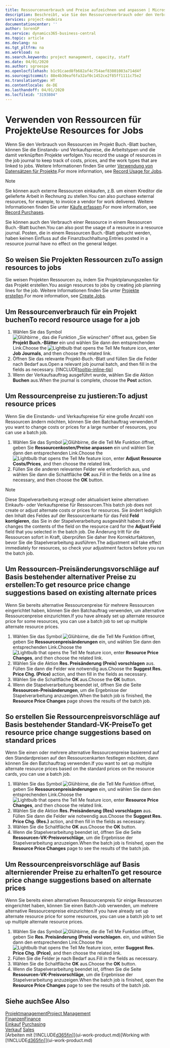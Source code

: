 ```yaml
---
title: Ressourcenverbrauch und Preise aufzeichnen und anpassen | Microsoft Docs
description: Beschreibt, wie Sie den Ressourcenverbrauch oder den Verbrauch erfassen können, die einem Projekt zugeordnet sind, um Kosten, Preisen und Arbeitstypen zu verwalten.
services: project-madeira
documentationcenter: ''
author: SorenGP
ms.service: dynamics365-business-central
ms.topic: article
ms.devlang: na
ms.tgt_pltfrm: na
ms.workload: na
ms.search.keywords: project management, capacity, staff
ms.date: 04/01/2020
ms.author: sgroespe
ms.openlocfilehash: b1c91caed8fb682af4c754aef83801083a714d4f
ms.sourcegitcommit: 88e4b30eaf6fa32af0c1452ce2f85ff1111c75e2
ms.translationtype: HT
ms.contentlocale: de-DE
ms.lasthandoff: 04/01/2020
ms.locfileid: "3193804"
---
```

# <a name="use-resources-for-jobs"></a><span data-ttu-id="6abd5-103">Verwenden von Ressourcen für Projekte</span><span class="sxs-lookup"><span data-stu-id="6abd5-103">Use Resources for Jobs</span></span>
<span data-ttu-id="6abd5-104">Wenn Sie den Verbrauch von Ressourcen im Projekt Buch.-Blatt buchen, können Sie die Einstands- und Verkaufspreise, die Arbeitstypen und die damit verknüpften Projekte verfolgen.</span><span class="sxs-lookup"><span data-stu-id="6abd5-104">You record the usage of resources in the job journal to keep track of costs, prices, and the work types that are linked to jobs.</span></span> <span data-ttu-id="6abd5-105">Weitere Informationen finden Sie unter [Verwendung von Datensätzen für Projekte](projects-how-record-job-usage.md).</span><span class="sxs-lookup"><span data-stu-id="6abd5-105">For more information, see [Record Usage for Jobs](projects-how-record-job-usage.md).</span></span>

> [!NOTE]
> <span data-ttu-id="6abd5-106">Sie können auch externe Ressourcen einkaufen, z.B. um einem Kreditor die gelieferte Arbeit in Rechnung zu stellen.</span><span class="sxs-lookup"><span data-stu-id="6abd5-106">You can also purchase external resources, for example, to invoice a vendor for work delivered.</span></span> <span data-ttu-id="6abd5-107">Weitere Informationen finden Sie unter [Käufe erfassen](purchasing-how-record-purchases.md).</span><span class="sxs-lookup"><span data-stu-id="6abd5-107">For more information, see [Record Purchases](purchasing-how-record-purchases.md).</span></span>

<span data-ttu-id="6abd5-108">Sie können auch den Verbrauch einer Ressource in einem Ressourcen Buch.-Blatt buchen.</span><span class="sxs-lookup"><span data-stu-id="6abd5-108">You can also post the usage of a resource in a resource journal.</span></span> <span data-ttu-id="6abd5-109">Posten, die in einem Ressourcen Buch.-Blatt gebucht werden, haben keinen Einfluss auf die Finanzbuchhaltung.</span><span class="sxs-lookup"><span data-stu-id="6abd5-109">Entries posted in a resource journal have no effect on the general ledger.</span></span>

## <a name="to-assign-resources-to-jobs"></a><span data-ttu-id="6abd5-110">So weisen Sie Projekten Ressourcen zu</span><span class="sxs-lookup"><span data-stu-id="6abd5-110">To assign resources to jobs</span></span>
<span data-ttu-id="6abd5-111">Sie weisen Projekten Ressourcen zu, indem Sie Projektplanungszeilen für das Projekt erstellen.</span><span class="sxs-lookup"><span data-stu-id="6abd5-111">You assign resources to jobs by creating job planning lines for the job.</span></span> <span data-ttu-id="6abd5-112">Weitere Informationen finden Sie unter  [Projekte erstellen](projects-how-create-jobs.md).</span><span class="sxs-lookup"><span data-stu-id="6abd5-112">For more information, see [Create Jobs](projects-how-create-jobs.md).</span></span>

## <a name="to-record-resource-usage-for-a-job"></a><span data-ttu-id="6abd5-113">Um Ressourcenverbrauch für ein Projekt buchen</span><span class="sxs-lookup"><span data-stu-id="6abd5-113">To record resource usage for a job</span></span>
1. <span data-ttu-id="6abd5-114">Wählen Sie das Symbol ![Glühbirne , das die Funktion „Sie wünschen“ öffnet](media/ui-search/search_small.png "Sagen Sie mir, was Sie tun wollen") aus, geben Sie **Projekt Buch.-Blätter** ein und wählen Sie dann den entsprechenden Link.</span><span class="sxs-lookup"><span data-stu-id="6abd5-114">Choose the ![Lightbulb that opens the Tell Me feature](media/ui-search/search_small.png "Tell me what you want to do") icon, enter **Job Journals**, and then choose the related link.</span></span>
2. <span data-ttu-id="6abd5-115">Öffnen Sie das relevante Projekt-Buch.-Blatt und füllen Sie die Felder nach Bedarf aus.</span><span class="sxs-lookup"><span data-stu-id="6abd5-115">Open a relevant job journal batch, and then fill in the fields as necessary.</span></span> [!INCLUDE[tooltip-inline-tip](includes/tooltip-inline-tip_md.md)]
3. <span data-ttu-id="6abd5-116">Wenn der Verkaufsauftrag ausgeführt wurde, wählen Sie die Aktion **Buchen** aus.</span><span class="sxs-lookup"><span data-stu-id="6abd5-116">When the journal is complete, choose the **Post** action.</span></span>

## <a name="to-adjust-resource-prices"></a><span data-ttu-id="6abd5-117">Um Ressourcenpreise zu justieren:</span><span class="sxs-lookup"><span data-stu-id="6abd5-117">To adjust resource prices</span></span>
<span data-ttu-id="6abd5-118">Wenn Sie die Einstands- und Verkaufspreise für eine große Anzahl von Ressourcen ändern möchten, können Sie den Batchauftrag verwenden.</span><span class="sxs-lookup"><span data-stu-id="6abd5-118">If you want to change costs or prices for a large number of resources, you can use a batch job.</span></span>  

1. <span data-ttu-id="6abd5-119">Wählen Sie das Symbol ![Glühbirne, die die Tell Me Funktion öffnet](media/ui-search/search_small.png "Sagen Sie mir, was Sie tun wollen"), geben Sie **Ressourcenkosten/Preise anpassen** ein und wählen Sie dann den entsprechenden Link.</span><span class="sxs-lookup"><span data-stu-id="6abd5-119">Choose the ![Lightbulb that opens the Tell Me feature](media/ui-search/search_small.png "Tell me what you want to do") icon, enter **Adjust Resource Costs/Prices**, and then choose the related link.</span></span>
2. <span data-ttu-id="6abd5-120">Füllen Sie die anderen relevanten Felder wie erforderlich aus, und wählen Sie dann die Schaltfläche **OK** aus.</span><span class="sxs-lookup"><span data-stu-id="6abd5-120">Fill in the fields on a line as necessary, and then choose the **OK** button.</span></span>

> [!NOTE]  
>   <span data-ttu-id="6abd5-121">Diese Stapelverarbeitung erzeugt oder aktualisiert keine alternativen Einkaufs- oder Verkaufspreise für Ressourcen.</span><span class="sxs-lookup"><span data-stu-id="6abd5-121">This batch job does not create or adjust alternate costs or prices for resources.</span></span> <span data-ttu-id="6abd5-122">Sie ändert lediglich den Inhalt des Feldes auf der Ressourcenkarte für das Feld **Feld korrigieren**, das Sie in der Stapelverarbeitung ausgewählt haben.</span><span class="sxs-lookup"><span data-stu-id="6abd5-122">It only changes the contents of the field on the resource card for the **Adjust Field** field that you selected in the batch job.</span></span> <span data-ttu-id="6abd5-123">Die Änderung tritt für die Ressourcen sofort in Kraft, überprüfen Sie daher Ihre Korrekturfaktoren, bevor Sie die Stapelverarbeitung ausführen.</span><span class="sxs-lookup"><span data-stu-id="6abd5-123">The adjustment will take effect immediately for resources, so check your adjustment factors before you run the batch job.</span></span>

## <a name="to-get-resource-price-change-suggestions-based-on-existing-alternate-prices"></a><span data-ttu-id="6abd5-124">Um Ressourcen-Preisänderungsvorschläge auf Basis bestehender alternativer Preise zu erstellen:</span><span class="sxs-lookup"><span data-stu-id="6abd5-124">To get resource price change suggestions based on existing alternate prices</span></span>
<span data-ttu-id="6abd5-125">Wenn Sie bereits alternative Ressourcenpreise für mehrere Ressourcen eingerichtet haben, können Sie den Batchauftrag verwenden, um alternative Ressourcenpreise einzurichten.</span><span class="sxs-lookup"><span data-stu-id="6abd5-125">If you have already set up alternate resource price for some resources, you can use a batch job to set up multiple alternate resource prices.</span></span>

1. <span data-ttu-id="6abd5-126">Wählen Sie das Symbol ![Glühbirne, die die Tell Me Funktion öffnet](media/ui-search/search_small.png "Was möchten Sie tun?"), geben Sie **Ressourcenpreisänderungen** ein, und wählen Sie dann den entsprechenden Link.</span><span class="sxs-lookup"><span data-stu-id="6abd5-126">Choose the ![Lightbulb that opens the Tell Me feature](media/ui-search/search_small.png "Tell me what you want to do") icon, enter **Resource Price Changes**, and then choose the related link.</span></span>
2. <span data-ttu-id="6abd5-127">Wählen Sie die Aktion **Res. Preisänderung (Preis) vorschlagen** aus. Füllen Sie dann die Felder wie notwendig aus.</span><span class="sxs-lookup"><span data-stu-id="6abd5-127">Choose the **Suggest Res. Price Chg. (Price)** action, and then fill in the fields as necessary.</span></span>
3. <span data-ttu-id="6abd5-128">Wählen Sie die Schaltfläche **OK** aus.</span><span class="sxs-lookup"><span data-stu-id="6abd5-128">Choose the **OK** button.</span></span>  
4. <span data-ttu-id="6abd5-129">Wenn die Stapelverarbeitung beendet ist, öffnen Sie die Seite **Ressourcen-Preisänderungen**, um die Ergebnisse der Stapelverarbeitung anzuzeigen.</span><span class="sxs-lookup"><span data-stu-id="6abd5-129">When the batch job is finished, the **Resource Price Changes** page shows the results of the batch job.</span></span>

## <a name="to-get-resource-price-change-suggestions-based-on-standard-prices"></a><span data-ttu-id="6abd5-130">So erstellen Sie Ressourcenpreisvorschläge auf Basis bestehender Standard-VK-Preise</span><span class="sxs-lookup"><span data-stu-id="6abd5-130">To get resource price change suggestions based on standard prices</span></span>
<span data-ttu-id="6abd5-131">Wenn Sie einen oder mehrere alternative Ressourcenpreise basierend auf den Standardpreisen auf den Ressourcenkarten festlegen möchten, dann können Sie den Batchauftrag verwenden.</span><span class="sxs-lookup"><span data-stu-id="6abd5-131">If you want to set up multiple alternate resource prices based on the standard prices on the resource cards, you can use a batch job.</span></span>  

1. <span data-ttu-id="6abd5-132">Wählen Sie das Symbol ![Glühbirne, die die Tell Me Funktion öffnet](media/ui-search/search_small.png "Tell Me-Funktion"), geben Sie **Ressourcenpreisänderungen** ein, und wählen Sie dann den entsprechenden Link.</span><span class="sxs-lookup"><span data-stu-id="6abd5-132">Choose the ![Lightbulb that opens the Tell Me feature](media/ui-search/search_small.png "Tell me what you want to do") icon, enter **Resource Price Changes**, and then choose the related link.</span></span>
2. <span data-ttu-id="6abd5-133">Wählen Sie die Aktion **Res. Preisänderung (Res) vorschlagen** aus. Füllen Sie dann die Felder wie notwendig aus.</span><span class="sxs-lookup"><span data-stu-id="6abd5-133">Choose the **Suggest Res. Price Chg. (Res.)** action, and then fill in the fields as necessary.</span></span>  
3. <span data-ttu-id="6abd5-134">Wählen Sie die Schaltfläche **OK** aus.</span><span class="sxs-lookup"><span data-stu-id="6abd5-134">Choose the **OK** button.</span></span>  
4. <span data-ttu-id="6abd5-135">Wenn die Stapelverarbeitung beendet ist, öffnen Sie die Seite **Ressourcen-VK-Preisvorschläge**, um die Ergebnisse der Stapelverarbeitung anzuzeigen.</span><span class="sxs-lookup"><span data-stu-id="6abd5-135">When the batch job is finished, open the **Resource Price Changes** page to see the results of the batch job.</span></span>

## <a name="to-get-resource-price-change-suggestions-based-on-alternate-prices"></a><span data-ttu-id="6abd5-136">Um Ressourcenpreisvorschläge auf Basis alternierender Preise zu erhalten</span><span class="sxs-lookup"><span data-stu-id="6abd5-136">To get resource price change suggestions based on alternate prices</span></span>
<span data-ttu-id="6abd5-137">Wenn Sie bereits einen alternativen Ressourcenpreis für einige Ressourcen eingerichtet haben, können Sie einen Batch-Job verwenden, um mehrere alternative Ressourcenpreise einzurichten.</span><span class="sxs-lookup"><span data-stu-id="6abd5-137">If you have already set up alternate resource price for some resources, you can use a batch job to set up multiple alternate resource prices.</span></span>

1. <span data-ttu-id="6abd5-138">Wählen Sie das Symbol ![Glühbirne, die die Tell Me Funktion öffnet](media/ui-search/search_small.png "Tell Me-Funktion"), geben Sie **Res. Preisänderung (Preis) vorschlagen.** ein, und wählen Sie dann den entsprechenden Link.</span><span class="sxs-lookup"><span data-stu-id="6abd5-138">Choose the ![Lightbulb that opens the Tell Me feature](media/ui-search/search_small.png "Tell me what you want to do") icon, enter **Suggest Res. Price Chg. (Price)**, and then choose the related link.</span></span>  
2. <span data-ttu-id="6abd5-139">Füllen Sie die Felder je nach Bedarf aus.</span><span class="sxs-lookup"><span data-stu-id="6abd5-139">Fill in the fields as necessary.</span></span>
3. <span data-ttu-id="6abd5-140">Wählen Sie die Schaltfläche **OK** aus.</span><span class="sxs-lookup"><span data-stu-id="6abd5-140">Choose the **OK** button.</span></span>  
4. <span data-ttu-id="6abd5-141">Wenn die Stapelverarbeitung beendet ist, öffnen Sie die Seite **Ressourcen-VK-Preisvorschläge**, um die Ergebnisse der Stapelverarbeitung anzuzeigen.</span><span class="sxs-lookup"><span data-stu-id="6abd5-141">When the batch job is finished, open the **Resource Price Changes** page to see the results of the batch job.</span></span>

## <a name="see-also"></a><span data-ttu-id="6abd5-142">Siehe auch</span><span class="sxs-lookup"><span data-stu-id="6abd5-142">See Also</span></span>
[<span data-ttu-id="6abd5-143">Projektmanagement</span><span class="sxs-lookup"><span data-stu-id="6abd5-143">Project Management</span></span>](projects-manage-projects.md)  
[<span data-ttu-id="6abd5-144">Finanzen</span><span class="sxs-lookup"><span data-stu-id="6abd5-144">Finance</span></span>](finance.md)  
<span data-ttu-id="6abd5-145">[Einkauf](purchasing-manage-purchasing.md)       </span><span class="sxs-lookup"><span data-stu-id="6abd5-145">[Purchasing](purchasing-manage-purchasing.md)       </span></span>  
<span data-ttu-id="6abd5-146">[Verkauf](sales-manage-sales.md)   </span><span class="sxs-lookup"><span data-stu-id="6abd5-146">[Sales](sales-manage-sales.md)   </span></span>  
<span data-ttu-id="6abd5-147">[Arbeiten mit [!INCLUDE[d365fin](includes/d365fin_md.md)]](ui-work-product.md)</span><span class="sxs-lookup"><span data-stu-id="6abd5-147">[Working with [!INCLUDE[d365fin](includes/d365fin_md.md)]](ui-work-product.md)</span></span>  
